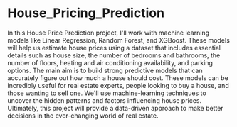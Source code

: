 # House_Pricing_Prediction
In this House Price Prediction project, I'll work with machine learning models like Linear Regression, Random Forest, and XGBoost. These models will help us estimate house prices using a dataset that includes essential details such as house size, the number of bedrooms and bathrooms, the number of floors, heating and air conditioning availability, and parking options. The main aim is to build strong predictive models that can accurately figure out how much a house should cost. These models can be incredibly useful for real estate experts, people looking to buy a house, and those wanting to sell one. We'll use machine-learning techniques to uncover the hidden patterns and factors influencing house prices. Ultimately, this project will provide a data-driven approach to make better decisions in the ever-changing world of real estate.
